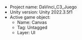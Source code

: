 <!-- UNITY CODE ASSIST INSTRUCTIONS START -->
- Project name: DaVinci_C3_Juego
- Unity version: Unity 2022.3.5f1
- Active game object:
  - Name: Canvas
  - Tag: Untagged
  - Layer: UI
<!-- UNITY CODE ASSIST INSTRUCTIONS END -->